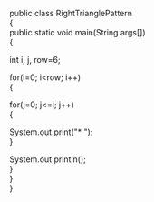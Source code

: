 public class RightTrianglePattern   
{   
public static void main(String args[])   
{   

int i, j, row=6;   

for(i=0; i<row; i++)   
{   
 
for(j=0; j<=i; j++)   
{   
   
System.out.print("* ");   
}   
  
System.out.println();   
}   
}   
}
